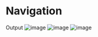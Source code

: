 # Navigation

Output
![image](https://user-images.githubusercontent.com/114070689/193017322-2546e540-5deb-4c0a-ad96-db1e9d741952.png)
![image](https://user-images.githubusercontent.com/114070689/193017486-8b5771c5-0cb7-49f1-bfbd-8adafcb6fcd0.png)
![image](https://user-images.githubusercontent.com/114070689/193017678-8f8b6686-465d-4960-a696-a5ed549fd45a.png)
